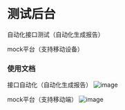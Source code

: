 # 测试后台 #

自动化接口测试（自动化生成报告）

mock平台（支持移动设备）

### 使用文档 ###
接口自动化（自动化生成报告）
![image](https://www.lgstatic.com/i/image6/M01/7B/54/Cgp9HWI7M-qAAKuxAA-RLHtTjzE260.png)

mock平台（支持移动端）
![image](https://www.lgstatic.com/i/image6/M00/7A/DA/CioPOWI4qiKAenyoAAzhVIIfnug978.png)